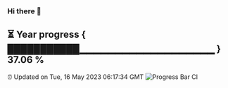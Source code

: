 ### Hi there 👋
⏳ Year progress { ███████████▁▁▁▁▁▁▁▁▁▁▁▁▁▁▁▁▁▁▁ } 37.06 %
---
⏰ Updated on Tue, 16 May 2023 06:17:34 GMT
![Progress Bar CI](https://github.com/liununu/liununu/workflows/Progress%20Bar%20CI/badge.svg)
